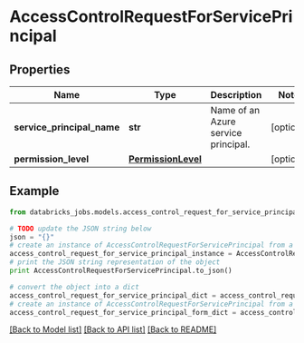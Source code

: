 # AccessControlRequestForServicePrincipal


## Properties
Name | Type | Description | Notes
------------ | ------------- | ------------- | -------------
**service_principal_name** | **str** | Name of an Azure service principal. | [optional] 
**permission_level** | [**PermissionLevel**](PermissionLevel.md) |  | [optional] 

## Example

```python
from databricks_jobs.models.access_control_request_for_service_principal import AccessControlRequestForServicePrincipal

# TODO update the JSON string below
json = "{}"
# create an instance of AccessControlRequestForServicePrincipal from a JSON string
access_control_request_for_service_principal_instance = AccessControlRequestForServicePrincipal.from_json(json)
# print the JSON string representation of the object
print AccessControlRequestForServicePrincipal.to_json()

# convert the object into a dict
access_control_request_for_service_principal_dict = access_control_request_for_service_principal_instance.to_dict()
# create an instance of AccessControlRequestForServicePrincipal from a dict
access_control_request_for_service_principal_form_dict = access_control_request_for_service_principal.from_dict(access_control_request_for_service_principal_dict)
```
[[Back to Model list]](../README.md#documentation-for-models) [[Back to API list]](../README.md#documentation-for-api-endpoints) [[Back to README]](../README.md)


